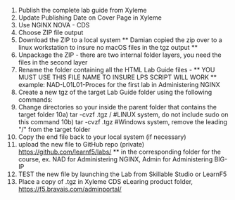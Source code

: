 1) Publish the complete lab guide from Xyleme
2) Update Publishing Date on Cover Page in Xyleme
3) Use NGINX NOVA - CDS
4) Choose ZIP file output
5) Download the ZIP to a local system
** Damian copied the zip over to a linux workstation to insure no macOS files in the tgz output **
5) Unpackage the ZIP - there are two internal folder layers, you need the files in the second layer
6) Rename the folder containing all the HTML Lab Guide files - <lab-profile-name>
** YOU MUST USE THIS FILE NAME TO INSURE LPS SCRIPT WILL WORK **
   example: NAD-L01L01-Proces for the first lab in Administering NGINX
8) Create a new tgz of the target Lab Guide folder using the following commands:
9) Change directories so your inside the parent folder that contains the target <lab-profile-name> folder
10a) tar -cvzf <lab-profile-name>.tgz /<lab-profile-name> #LINUX system, do not include sudo on this command
10b) tar -cvzf <lab-profile-name>.tgz <lab-profile-name>  #Windows system, remove the leading "/" from the target folder
11) Copy the end file back to your local system (if necessary)
12) upload the new file to GitHub repo (private) https://github.com/learnf5/labs/<course-folder>
** in the corresponding folder for the course, ex. NAD for Administering NGINX, Admin for Administering BIG-IP
14) TEST the new file by launching the Lab from Skillable Studio or LearnF5
15) Place a copy of <lab-profile-name>.tgz in Xyleme CDS eLearing product folder, https://f5.bravais.com/adminportal/
